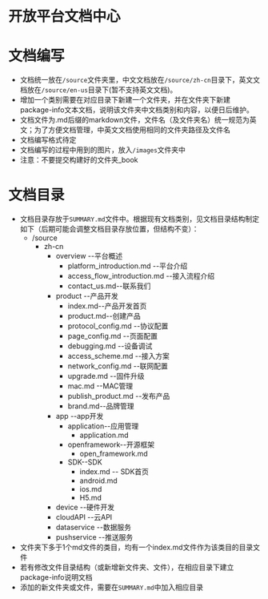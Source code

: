 # 开放平台文档中心

# 文档编写

* 文档统一放在`/source`文件夹里，中文文档放在`/source/zh-cn`目录下，英文文档放在`/source/en-us`目录下\(暂不支持英文文档\)。
* 增加一个类别需要在对应目录下新建一个文件夹，并在文件夹下新建package-info文本文档，说明该文件夹中文档类别和内容，以便日后维护。
* 文档文件为.md后缀的markdown文件，文件名（及文件夹名）统一规范为英文；为了方便文档管理，中英文文档使用相同的文件夹路径及文件名
* 文档编写格式待定
* 文档编写的过程中用到的图片，放入`/images`文件夹中
* 注意：不要提交构建好的文件夹_book

# 文档目录

* 文档目录存放于`SUMMARY.md`文件中。根据现有文档类别，见文档目录结构制定如下（后期可能会调整文档目录存放位置，但结构不变）：
  * /source
    * zh-cn
      * overview   --平台概述
        * platform\_introduction.md --平台介绍
        * access\_flow\_introduction.md --接入流程介绍
        * contact\_us.md--联系我们
      * product    --产品开发
        * index.md--产品开发首页
        * product.md--创建产品
        * protocol\_config.md --协议配置
        * page\_config.md --页面配置
        * debugging.md --设备调试
        * access\_scheme.md --接入方案
        * network\_config.md --联网配置
        * upgrade.md --固件升级
        * mac.md --MAC管理
        * publish\_product.md --发布产品
        * brand.md--品牌管理
      * app        --app开发
        * application--应用管理
          * application.md
        * openframework--开源框架
          * open\_framework.md
        * SDK--SDK
          * index.md -- SDK首页
          * android.md
          * ios.md
          * H5.md
      * device     --硬件开发
      * cloudAPI      --云API
      * dataservice --数据服务
      * pushservice --推送服务
* 文件夹下多于1个md文件的类目，均有一个index.md文件作为该类目的目录文件
* 若有修改文件目录结构（或新增新文件夹、文件），在相应目录下建立package-info说明文档
* 添加的新文件夹或文件，需要在`SUMMARY.md`中加入相应目录



